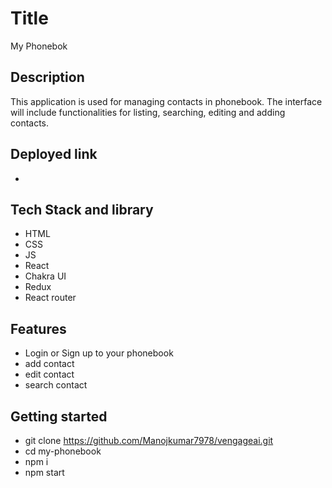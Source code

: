 # Title
My Phonebok

## Description
This application is used for managing contacts in phonebook. The interface will include functionalities for listing, searching, editing and adding contacts.

## Deployed link
- 

## Tech Stack and library
- HTML
- CSS
- JS
- React
- Chakra UI
- Redux
- React router

## Features
- Login or Sign up to your phonebook
- add contact 
- edit contact
- search contact

## Getting started
- git clone https://github.com/Manojkumar7978/vengageai.git
- cd my-phonebook
- npm i
- npm start
